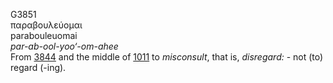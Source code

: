 <body>
  <p>G3851<br>  παραβουλεύομαι  <br> parabouleuomai  <br><i>par-ab-ool-yoo‘-om-ahee </i><br>From <a href="g3844.htm">3844</a> and the middle of <a href="g1011.htm">1011</a>  to <i>misconsult</i>, that is, <i>disregard:</i> - not (to) regard (-ing).<br></p>
 </body>